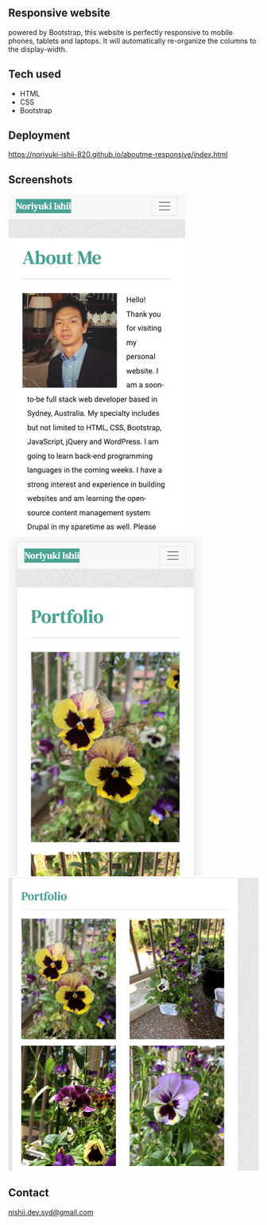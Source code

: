 ## Responsive website

powered by Bootstrap, this website is perfectly responsive to mobile phones, tablets and laptops.
It will automatically re-organize the columns to the display-width.

## Tech used
- HTML
- CSS
- Bootstrap

## Deployment

https://noriyuki-ishii-820.github.io/aboutme-responsive/index.html

## Screenshots

![](me1.png)
![](me2.png)
![](me3.png)

## Contact

nishii.dev.syd@gmail.com

